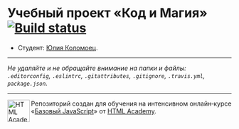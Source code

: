 # Учебный проект «Код и Магия» [![Build status][travis-image]][travis-url]

* Студент: [Юлия Коломоец](https://up.htmlacademy.ru/javascript/12/user/393173).

---

_Не удаляйте и не обращайте внимание на папки и файлы:_<br>
_`.editorconfig`, `.eslintrc`, `.gitattributes`, `.gitignore`, `.travis.yml`, `package.json`._

---

<a href="https://htmlacademy.ru/intensive/javascript"><img align="left" width="50" height="50" title="HTML Academy" src="https://up.htmlacademy.ru/static/img/intensive/javascript/logo-for-github.svg"></a>

Репозиторий создан для обучения на интенсивном онлайн‑курсе «[Базовый JavaScript](https://htmlacademy.ru/intensive/javascript)» от [HTML Academy](https://htmlacademy.ru).

[travis-image]: https://travis-ci.org/htmlacademy-javascript/393173-code-and-magick.svg?branch=master
[travis-url]: https://travis-ci.org/htmlacademy-javascript/393173-code-and-magick
